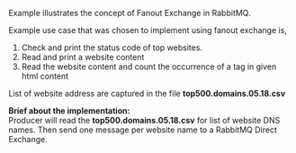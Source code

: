 Example illustrates the concept of Fanout Exchange in RabbitMQ.

Example use case that was chosen to implement using fanout exchange is, 
1) Check and print the status code of top websites.
2) Read and print a website content
3) Read the website content and count the occurrence of a tag in given html content

List of website address are captured in the file **top500.domains.05.18.csv**

**Brief about the implementation:**
<br>Producer will read the **top500.domains.05.18.csv** for list of website DNS names. Then send one message per website
 name to a RabbitMQ Direct Exchange. 


